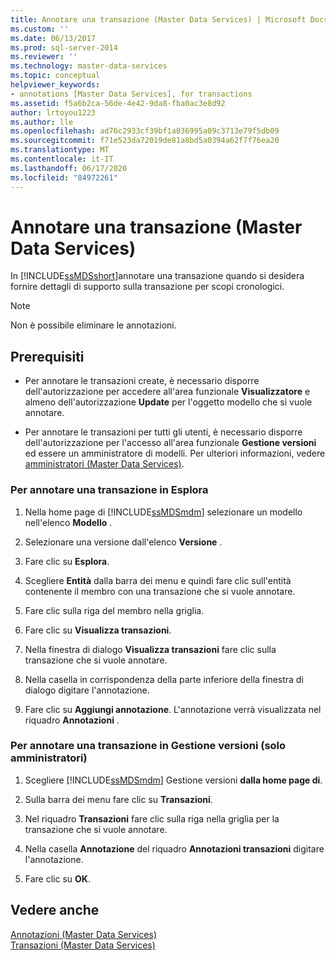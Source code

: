 ```yaml
---
title: Annotare una transazione (Master Data Services) | Microsoft Docs
ms.custom: ''
ms.date: 06/13/2017
ms.prod: sql-server-2014
ms.reviewer: ''
ms.technology: master-data-services
ms.topic: conceptual
helpviewer_keywords:
- annotations [Master Data Services], for transactions
ms.assetid: f5a6b2ca-56de-4e42-9da8-fba0ac3e8d92
author: lrtoyou1223
ms.author: lle
ms.openlocfilehash: ad76c2933cf39bf1a036995a09c3713e79f5db09
ms.sourcegitcommit: f71e523da72019de81a8bd5a0394a62f7f76ea20
ms.translationtype: MT
ms.contentlocale: it-IT
ms.lasthandoff: 06/17/2020
ms.locfileid: "84972261"
---
```

# <a name="annotate-a-transaction-master-data-services"></a>Annotare una transazione (Master Data Services)
  In [!INCLUDE[ssMDSshort](../includes/ssmdsshort-md.md)]annotare una transazione quando si desidera fornire dettagli di supporto sulla transazione per scopi cronologici.  
  
> [!NOTE]  
>  Non è possibile eliminare le annotazioni.  
  
## <a name="prerequisites"></a>Prerequisiti  
  
-   Per annotare le transazioni create, è necessario disporre dell'autorizzazione per accedere all'area funzionale **Visualizzatore** e almeno dell'autorizzazione **Update** per l'oggetto modello che si vuole annotare.  
  
-   Per annotare le transazioni per tutti gli utenti, è necessario disporre dell'autorizzazione per l'accesso all'area funzionale **Gestione versioni** ed essere un amministratore di modelli. Per ulteriori informazioni, vedere [amministratori &#40;Master Data Services&#41;](administrators-master-data-services.md).  
  
### <a name="to-annotate-a-transaction-in-explorer"></a>Per annotare una transazione in Esplora  
  
1.  Nella home page di [!INCLUDE[ssMDSmdm](../includes/ssmdsmdm-md.md)] selezionare un modello nell'elenco **Modello** .  
  
2.  Selezionare una versione dall'elenco **Versione** .  
  
3.  Fare clic su **Esplora**.  
  
4.  Scegliere **Entità** dalla barra dei menu e quindi fare clic sull'entità contenente il membro con una transazione che si vuole annotare.  
  
5.  Fare clic sulla riga del membro nella griglia.  
  
6.  Fare clic su **Visualizza transazioni**.  
  
7.  Nella finestra di dialogo **Visualizza transazioni** fare clic sulla transazione che si vuole annotare.  
  
8.  Nella casella in corrispondenza della parte inferiore della finestra di dialogo digitare l'annotazione.  
  
9. Fare clic su **Aggiungi annotazione**. L'annotazione verrà visualizzata nel riquadro **Annotazioni** .  
  
### <a name="to-annotate-a-transaction-in-version-management-administrators-only"></a>Per annotare una transazione in Gestione versioni (solo amministratori)  
  
1.  Scegliere [!INCLUDE[ssMDSmdm](../includes/ssmdsmdm-md.md)] Gestione versioni **dalla home page di**.  
  
2.  Sulla barra dei menu fare clic su **Transazioni**.  
  
3.  Nel riquadro **Transazioni** fare clic sulla riga nella griglia per la transazione che si vuole annotare.  
  
4.  Nella casella **Annotazione** del riquadro **Annotazioni transazioni** digitare l'annotazione.  
  
5.  Fare clic su **OK**.  
  
## <a name="see-also"></a>Vedere anche  
 [Annotazioni &#40;Master Data Services&#41;](../../2014/master-data-services/annotations-master-data-services.md)   
 [Transazioni &#40;Master Data Services&#41;](../../2014/master-data-services/transactions-master-data-services.md)  
  
  
